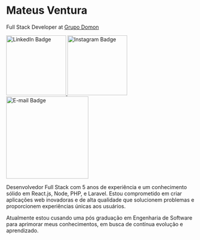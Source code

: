 # Mateus Ventura
Full Stack Developer at [Grupo Domon](https://www.grupodomon.com.br)

<div id="badges">
  <a href="https://www.linkedin.com/in/omateusventura">
    <img src="https://i.ibb.co/dJdstwc/github-linkedin.png" width="160" alt="LinkedIn Badge"/>
  </a>
  <a href="https://www.instagram.com/omateusventura/">
    <img src="https://i.ibb.co/RYmxwzV/github-instagram.png" width="160" alt="Instagram Badge"/>
  </a>
  <a href="#">
    <img src="https://i.ibb.co/J7TsC5M/email.png" width="220" alt="E-mail Badge"/>
  </a>
</div>

Desenvolvedor Full Stack com 5 anos de experiência e um conhecimento sólido em React.js, Node, PHP, e Laravel. Estou comprometido em criar aplicações web inovadoras e de alta qualidade que solucionem problemas e proporcionem experiências únicas aos usuários. 

Atualmente estou cusando uma pós graduação em Engenharia de Software para aprimorar meus conhecimentos, em busca de contínua evolução e aprendizado.

<!--
**omateusventura/omateusventura** is a ✨ _special_ ✨ repository because its `README.md` (this file) appears on your GitHub profile.

Here are some ideas to get you started:

- 🔭 I’m currently working on ...
- 🌱 I’m currently learning ...
- 👯 I’m looking to collaborate on ...
- 🤔 I’m looking for help with ...
- 💬 Ask me about ...
- 📫 How to reach me: ...
- 😄 Pronouns: ...
- ⚡ Fun fact: ...
-->
